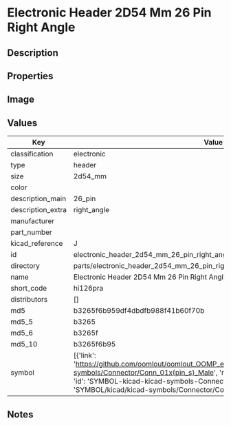 # Electronic Header 2D54 Mm 26 Pin Right Angle

## Description

## Properties


## Image


## Values

| Key | Value |
| --- | --- |
| classification | electronic |
| type | header |
| size | 2d54_mm |
| color |  |
| description_main | 26_pin |
| description_extra | right_angle |
| manufacturer |  |
| part_number |  |
| kicad_reference | J |
| id | electronic_header_2d54_mm_26_pin_right_angle |
| directory | parts/electronic_header_2d54_mm_26_pin_right_angle |
| name | Electronic Header 2D54 Mm 26 Pin Right Angle |
| short_code | hi126pra |
| distributors | [] |
| md5 | b3265f6b959df4dbdfb988f41b60f70b |
| md5_5 | b3265 |
| md5_6 | b3265f |
| md5_10 | b3265f6b95 |
| symbol | [{'link': 'https://github.com/oomlout/oomlout_OOMP_eda_V2/tree/main/SYMBOL/kicad/kicad-symbols/Connector/Conn_01x{pin_s}_Male', 'name': 'Connector : Conn_01x26_Male', 'id': 'SYMBOL-kicad-kicad-symbols-Connector-Conn_01x26_Male', 'directory': 'SYMBOL/kicad/kicad-symbols/Connector/Conn_01x26_Male/'}] |

## Notes

